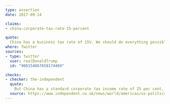 ```yaml
---
type: assertion
date: 2017-09-14

claims:
- china-corporate-tax-rate-15-percent

quote:
  China has a business tax rate of 15%. We should do everything possible to match them in order to win with our economy. Jobs and wages!
where: Twitter
sources:
- type: twitter
  user: realDonaldTrump
  id: "908154067658174469"

checks:
- checker: the-independent
  quote:
    But China has a standard corporate tax income rate of 25 per cent, according to the State Administration of Taxation.
  source: https://www.independent.co.uk/news/world/americas/us-politics/donald-trump-us-corporate-tax-15-per-cent-china-match-different-higher-economy-wall-street-president-a7945901.html
---
```

